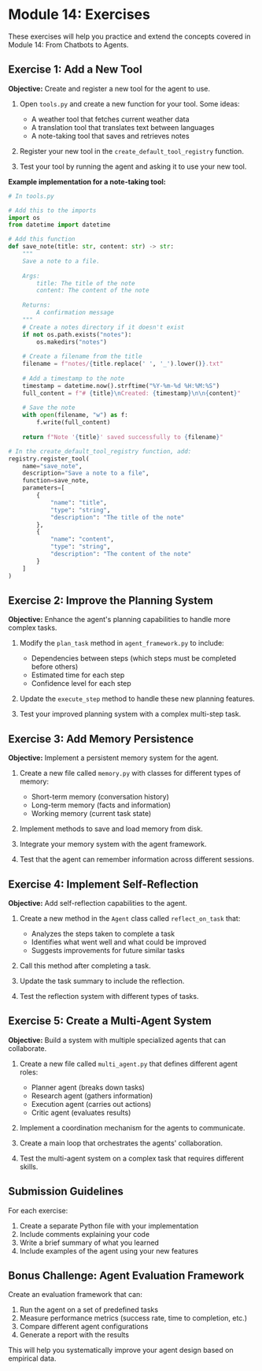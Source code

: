 # Module 14: Exercises

These exercises will help you practice and extend the concepts covered in Module 14: From Chatbots to Agents.

## Exercise 1: Add a New Tool

**Objective:** Create and register a new tool for the agent to use.

1. Open `tools.py` and create a new function for your tool. Some ideas:
   - A weather tool that fetches current weather data
   - A translation tool that translates text between languages
   - A note-taking tool that saves and retrieves notes

2. Register your new tool in the `create_default_tool_registry` function.

3. Test your tool by running the agent and asking it to use your new tool.

**Example implementation for a note-taking tool:**

```python
# In tools.py

# Add this to the imports
import os
from datetime import datetime

# Add this function
def save_note(title: str, content: str) -> str:
    """
    Save a note to a file.
    
    Args:
        title: The title of the note
        content: The content of the note
        
    Returns:
        A confirmation message
    """
    # Create a notes directory if it doesn't exist
    if not os.path.exists("notes"):
        os.makedirs("notes")
    
    # Create a filename from the title
    filename = f"notes/{title.replace(' ', '_').lower()}.txt"
    
    # Add a timestamp to the note
    timestamp = datetime.now().strftime("%Y-%m-%d %H:%M:%S")
    full_content = f"# {title}\nCreated: {timestamp}\n\n{content}"
    
    # Save the note
    with open(filename, "w") as f:
        f.write(full_content)
    
    return f"Note '{title}' saved successfully to {filename}"

# In the create_default_tool_registry function, add:
registry.register_tool(
    name="save_note",
    description="Save a note to a file",
    function=save_note,
    parameters=[
        {
            "name": "title",
            "type": "string",
            "description": "The title of the note"
        },
        {
            "name": "content",
            "type": "string",
            "description": "The content of the note"
        }
    ]
)
```

## Exercise 2: Improve the Planning System

**Objective:** Enhance the agent's planning capabilities to handle more complex tasks.

1. Modify the `plan_task` method in `agent_framework.py` to include:
   - Dependencies between steps (which steps must be completed before others)
   - Estimated time for each step
   - Confidence level for each step

2. Update the `execute_step` method to handle these new planning features.

3. Test your improved planning system with a complex multi-step task.

## Exercise 3: Add Memory Persistence

**Objective:** Implement a persistent memory system for the agent.

1. Create a new file called `memory.py` with classes for different types of memory:
   - Short-term memory (conversation history)
   - Long-term memory (facts and information)
   - Working memory (current task state)

2. Implement methods to save and load memory from disk.

3. Integrate your memory system with the agent framework.

4. Test that the agent can remember information across different sessions.

## Exercise 4: Implement Self-Reflection

**Objective:** Add self-reflection capabilities to the agent.

1. Create a new method in the `Agent` class called `reflect_on_task` that:
   - Analyzes the steps taken to complete a task
   - Identifies what went well and what could be improved
   - Suggests improvements for future similar tasks

2. Call this method after completing a task.

3. Update the task summary to include the reflection.

4. Test the reflection system with different types of tasks.

## Exercise 5: Create a Multi-Agent System

**Objective:** Build a system with multiple specialized agents that can collaborate.

1. Create a new file called `multi_agent.py` that defines different agent roles:
   - Planner agent (breaks down tasks)
   - Research agent (gathers information)
   - Execution agent (carries out actions)
   - Critic agent (evaluates results)

2. Implement a coordination mechanism for the agents to communicate.

3. Create a main loop that orchestrates the agents' collaboration.

4. Test the multi-agent system on a complex task that requires different skills.

## Submission Guidelines

For each exercise:
1. Create a separate Python file with your implementation
2. Include comments explaining your code
3. Write a brief summary of what you learned
4. Include examples of the agent using your new features

## Bonus Challenge: Agent Evaluation Framework

Create an evaluation framework that can:
1. Run the agent on a set of predefined tasks
2. Measure performance metrics (success rate, time to completion, etc.)
3. Compare different agent configurations
4. Generate a report with the results

This will help you systematically improve your agent design based on empirical data.
